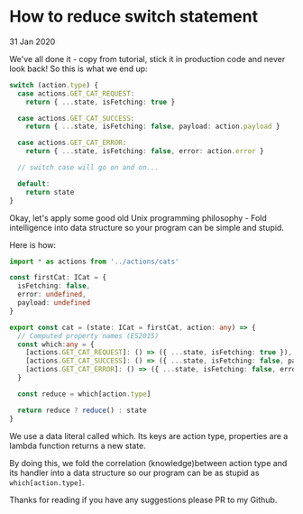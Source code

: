 # How to reduce switch statement

31 Jan 2020

We've all done it - copy from tutorial, stick it in production code and never look back! So this is what we end up:

```typescript
switch (action.type) {
  case actions.GET_CAT_REQUEST:
    return { ...state, isFetching: true }

  case actions.GET_CAT_SUCCESS:
    return { ...state, isFetching: false, payload: action.payload }

  case actions.GET_CAT_ERROR:
    return { ...state, isFetching: false, error: action.error }

  // switch case will go on and on...

  default:
    return state
}
```

Okay, let's apply some good old Unix programming philosophy - Fold intelligence into data structure so your program can be simple and stupid.

Here is how:

```typescript
import * as actions from '../actions/cats'

const firstCat: ICat = {
  isFetching: false,
  error: undefined,
  payload: undefined
}

export const cat = (state: ICat = firstCat, action: any) => {
  // Computed property names (ES2015)
  const which:any = {
    [actions.GET_CAT_REQUEST]: () => ({ ...state, isFetching: true }),
    [actions.GET_CAT_SUCCESS]: () => ({ ...state, isFetching: false, payload: action.payload }),
    [actions.GET_CAT_ERROR]: () => ({ ...state, isFetching: false, error: action.error }),
  }

  const reduce = which[action.type]

  return reduce ? reduce() : state
}
```

We use a data literal called which. Its keys are action type, properties are a lambda function returns a new state.

By doing this, we fold the correlation (knowledge)between action type and its handler into a data structure so our program can be as stupid as ```which[action.type]```.

Thanks for reading if you have any suggestions please PR to my Github.
